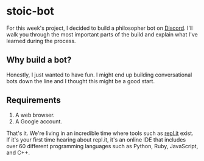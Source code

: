 # stoic-bot
For this week's project, I decided to build a philosopher bot on [Discord](https://discord.com/). I'll walk you through the most important parts of the build and explain what I've learned during the process.   

## Why build a bot?  

Honestly, I just wanted to have fun. I might end up building conversational bots down the line and I thought this might be a good start.  

## Requirements  

1. A web browser. 
2. A Google account.  

That's it. We're living in an incredible time where tools such as [repl.it](https://repl.it/~) exist. If it's your first time hearing about repl.it, it's an online IDE that includes over 60 different programming languages such as Python, Ruby, JavaScript, and C++.
